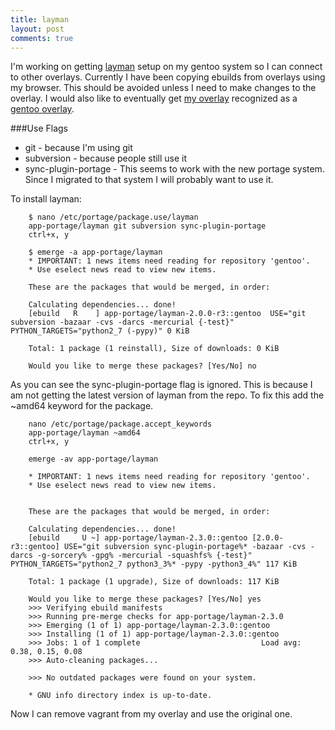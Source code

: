 ```yaml
---
title: layman
layout: post
comments: true
---
```

I'm working on getting [layman](https://wiki.gentoo.org/wiki/Layman) setup on my gentoo system so I can connect to
other overlays. Currently I have been copying ebuilds from overlays using my browser. This should be avoided unless I
need to make changes to the overlay. I would also like to eventually get [my overlay](https://github.com/moaxcp/moaxcp-gentoo-overlay)
recognized as a [gentoo overlay](https://overlays.gentoo.org/).

###Use Flags

* git - because I'm using git
* subversion - because people still use it
* sync-plugin-portage - This seems to work with the new portage system. Since I migrated to that system I will probably want to use it.

To install layman:

        $ nano /etc/portage/package.use/layman
        app-portage/layman git subversion sync-plugin-portage
        ctrl+x, y

        $ emerge -a app-portage/layman
        * IMPORTANT: 1 news items need reading for repository 'gentoo'.
        * Use eselect news read to view new items.

        These are the packages that would be merged, in order:

        Calculating dependencies... done!
        [ebuild   R    ] app-portage/layman-2.0.0-r3::gentoo  USE="git subversion -bazaar -cvs -darcs -mercurial {-test}" PYTHON_TARGETS="python2_7 (-pypy)" 0 KiB

        Total: 1 package (1 reinstall), Size of downloads: 0 KiB

        Would you like to merge these packages? [Yes/No] no

As you can see the sync-plugin-portage flag is ignored. This is because I am not getting the latest version of layman
from the repo. To fix this add the ~amd64 keyword for the package.

        nano /etc/portage/package.accept_keywords
        app-portage/layman ~amd64
        ctrl+x, y

        emerge -av app-portage/layman

        * IMPORTANT: 1 news items need reading for repository 'gentoo'.
        * Use eselect news read to view new items.


        These are the packages that would be merged, in order:

        Calculating dependencies... done!
        [ebuild     U ~] app-portage/layman-2.3.0::gentoo [2.0.0-r3::gentoo] USE="git subversion sync-plugin-portage%* -bazaar -cvs -darcs -g-sorcery% -gpg% -mercurial -squashfs% {-test}" PYTHON_TARGETS="python2_7 python3_3%* -pypy -python3_4%" 117 KiB

        Total: 1 package (1 upgrade), Size of downloads: 117 KiB

        Would you like to merge these packages? [Yes/No] yes
        >>> Verifying ebuild manifests
        >>> Running pre-merge checks for app-portage/layman-2.3.0
        >>> Emerging (1 of 1) app-portage/layman-2.3.0::gentoo
        >>> Installing (1 of 1) app-portage/layman-2.3.0::gentoo
        >>> Jobs: 1 of 1 complete                           Load avg: 0.38, 0.15, 0.08
        >>> Auto-cleaning packages...

        >>> No outdated packages were found on your system.

        * GNU info directory index is up-to-date.

Now I can remove vagrant from my overlay and use the original one.

